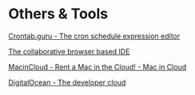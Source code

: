 # Others & Tools

[Crontab.guru - The cron schedule expression editor](https://crontab.guru)

[The collaborative browser based IDE](https://replit.com)

[MacinCloud - Rent a Mac in the Cloud! - Mac in Cloud](https://www.macincloud.com)

[DigitalOcean - The developer cloud](https://www.digitalocean.com)